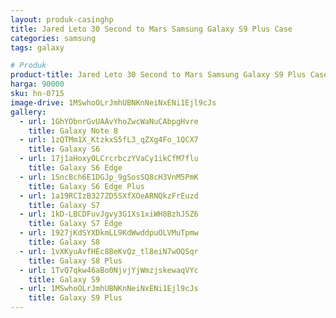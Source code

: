 ```yaml
---
layout: produk-casinghp
title: Jared Leto 30 Second to Mars Samsung Galaxy S9 Plus Case
categories: samsung
tags: galaxy

# Produk
product-title: Jared Leto 30 Second to Mars Samsung Galaxy S9 Plus Case
harga: 90000
sku: hn-0715
image-drive: 1MSwhoOLrJmhUBNKnNeiNxENi1Ejl9cJs
gallery:
  - url: 1GhYObnrGvUAAvYhoZwcWaNuCAbpgHvre
    title: Galaxy Note 8
  - url: 1zQTMm1X_KtzkxS5fL3_qZXg4Fo_1QCX7
    title: Galaxy S6
  - url: 17j1aHoxyOLCrcrbczYVaCy1ikCfM7flu
    title: Galaxy S6 Edge
  - url: 1SncBch6E1DGJp_9gSosSQ8cH3VnM5PmK
    title: Galaxy S6 Edge Plus
  - url: 1a19RCIzB327ZD5SXfXOeARNQkzFrEuzd
    title: Galaxy S7
  - url: 1kD-LBCDFuvJgvy3G1Xs1xiWH8BzhJSZ6
    title: Galaxy S7 Edge
  - url: 1927jKdSYXDkmLL9KdWwddpuOLVMuTpmw
    title: Galaxy S8
  - url: 1vXKyuAvfHEc8BeKvQz_tl8eiN7wOQSqr
    title: Galaxy S8 Plus
  - url: 1TvQ7qkw46aBo0NjvjYjWmzjskewaqVYc
    title: Galaxy S9
  - url: 1MSwhoOLrJmhUBNKnNeiNxENi1Ejl9cJs
    title: Galaxy S9 Plus
---
```

